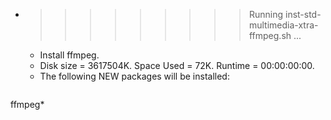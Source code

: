 * >>>>>>>>> Running inst-std-multimedia-xtra-ffmpeg.sh ...
  * Install ffmpeg.
  * Disk size = 3617504K. Space Used = 72K. Runtime = 00:00:00:00.
  * The following NEW packages will be installed:
  ```bash
ffmpeg*
  ```
